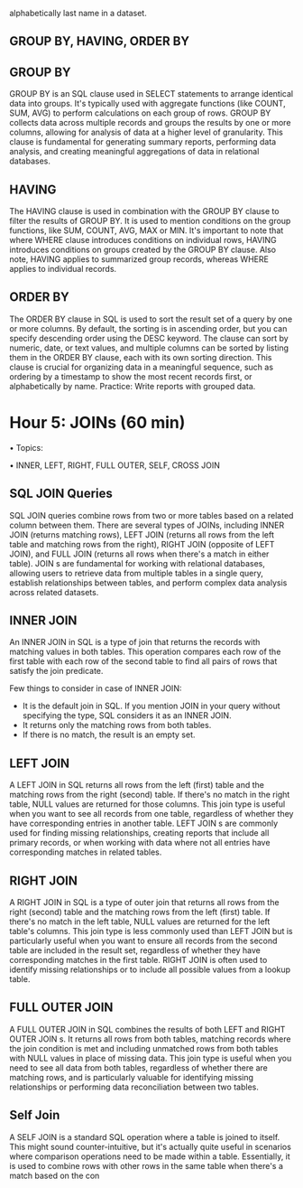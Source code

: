 alphabetically last name in a dataset. 

## GROUP BY, HAVING, ORDER BY

## GROUP BY

GROUP BY is an SQL clause used in SELECT statements to arrange identical data into groups.  It's typically used with aggregate functions (like COUNT, SUM, AVG) to perform calculations on each group of rows.  GROUP BY collects data across multiple records and groups the results by one or more columns, allowing for analysis of data at a higher level of granularity.  This clause is fundamental for generating summary reports, performing data analysis, and creating meaningful aggregations of data in relational databases. 

## HAVING

The HAVING clause is used in combination with the GROUP BY clause to filter the results of GROUP BY.  It is used to mention conditions on the group functions, like SUM, COUNT, AVG, MAX or MIN.  It's important to note that where WHERE clause introduces conditions on individual rows, HAVING introduces conditions on groups created by the GROUP BY clause.  Also note, HAVING applies to summarized group records, whereas WHERE applies to individual records. 

## ORDER BY

The ORDER BY clause in SQL is used to sort the result set of a query by one or more columns.  By default, the sorting is in ascending order, but you can specify descending order using the DESC keyword.  The clause can sort by numeric, date, or text values, and multiple columns can be sorted by listing them in the ORDER BY clause, each with its own sorting direction.  This clause is crucial for organizing data in a meaningful sequence, such as ordering by a timestamp to show the most recent records first, or alphabetically by name.  Practice: Write reports with grouped data.

# Hour 5: JOINs (60 min)

• Topics:

• INNER, LEFT, RIGHT, FULL OUTER, SELF, CROSS JOIN

## SQL JOIN Queries

SQL JOIN queries combine rows from two or more tables based on a related column between them.  There are several types of JOINs, including INNER JOIN (returns matching rows), LEFT JOIN (returns all rows from the left table and matching rows from the right), RIGHT JOIN (opposite of LEFT JOIN), and FULL JOIN (returns all rows when there's a match in either table).  JOIN s are fundamental for working with relational databases, allowing users to retrieve data from multiple tables in a single query, establish relationships between tables, and perform complex data analysis across related datasets. 


## INNER JOIN

An INNER JOIN in SQL is a type of join that returns the records with matching values in both tables.  This operation compares each row of the first table with each row of the second table to find all pairs of rows that satisfy the join predicate.  

Few things to consider in case of INNER JOIN:

- It is the default join in SQL. If you mention JOIN in your query without specifying the type, SQL considers it as an INNER JOIN. 
- It returns only the matching rows from both tables. 
- If there is no match, the result is an empty set. 

## LEFT JOIN

A LEFT JOIN in SQL returns all rows from the left (first) table and the matching rows from the right (second) table.  If there's no match in the right table, NULL values are returned for those columns.  This join type is useful when you want to see all records from one table, regardless of whether they have corresponding entries in another table.  LEFT JOIN s are commonly used for finding missing relationships, creating reports that include all primary records, or when working with data where not all entries have corresponding matches in related tables.  

## RIGHT JOIN

A RIGHT JOIN in SQL is a type of outer join that returns all rows from the right (second) table and the matching rows from the left (first) table.  If there's no match in the left table, NULL values are returned for the left table's columns.  This join type is less commonly used than LEFT JOIN but is particularly useful when you want to ensure all records from the second table are included in the result set, regardless of whether they have corresponding matches in the first table.  RIGHT JOIN is often used to identify missing relationships or to include all possible values from a lookup table. 


## FULL OUTER JOIN

A FULL OUTER JOIN in SQL combines the results of both LEFT and RIGHT OUTER JOIN s.  It returns all rows from both tables, matching records where the join condition is met and including unmatched rows from both tables with NULL values in place of missing data.  This join type is useful when you need to see all data from both tables, regardless of whether there are matching rows, and is particularly valuable for identifying missing relationships or performing data reconciliation between two tables.  

## Self Join

A SELF JOIN is a standard SQL operation where a table is joined to itself.  This might sound counter-intuitive, but it's actually quite useful in scenarios where comparison operations need to be made within a table.  Essentially, it is used to combine rows with other rows in the same table when there's a match based on the con